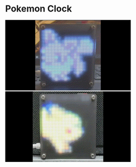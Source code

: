 # Pokemon Clock

<img src="resource/eevee.gif" width="400">
<img src="resource/pikachu.gif" width="400">
